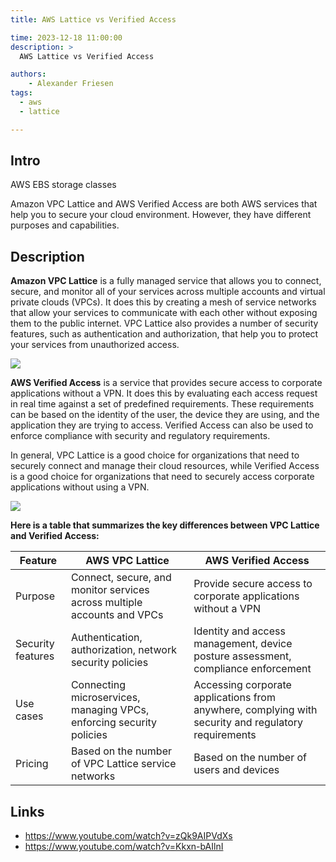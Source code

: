 ```yaml
---
title: AWS Lattice vs Verified Access

time: 2023-12-18 11:00:00
description: >
  AWS Lattice vs Verified Access

authors:
    - Alexander Friesen
tags:
  - aws
  - lattice

---
```


## Intro

AWS EBS storage classes

Amazon VPC Lattice and AWS Verified Access are both AWS services that help you to secure your cloud environment. However, they have different purposes and capabilities.

## Description

**Amazon VPC Lattice** is a fully managed service that allows you to connect, secure, and monitor all of your services across multiple accounts and virtual private clouds (VPCs). It does this by creating a mesh of service networks that allow your services to communicate with each other without exposing them to the public internet. VPC Lattice also provides a number of security features, such as authentication and authorization, that help you to protect your services from unauthorized access.

![](https://s3.eu-central-1.amazonaws.com/alf-digital-wiki-pics/sharex/un3YwBbsLo.png)

**AWS Verified Access** is a service that provides secure access to corporate applications without a VPN. It does this by evaluating each access request in real time against a set of predefined requirements. These requirements can be based on the identity of the user, the device they are using, and the application they are trying to access. Verified Access can also be used to enforce compliance with security and regulatory requirements.

In general, VPC Lattice is a good choice for organizations that need to securely connect and manage their cloud resources, while Verified Access is a good choice for organizations that need to securely access corporate applications without using a VPN.

![](https://s3.eu-central-1.amazonaws.com/alf-digital-wiki-pics/sharex/0O1x3UeylE.png)


**Here is a table that summarizes the key differences between VPC Lattice and Verified Access:**

| Feature | AWS VPC Lattice | AWS Verified Access |
|---|---|---|
| Purpose | Connect, secure, and monitor services across multiple accounts and VPCs | Provide secure access to corporate applications without a VPN |
| Security features | Authentication, authorization, network security policies | Identity and access management, device posture assessment, compliance enforcement |
| Use cases | Connecting microservices, managing VPCs, enforcing security policies | Accessing corporate applications from anywhere, complying with security and regulatory requirements |
| Pricing | Based on the number of VPC Lattice service networks | Based on the number of users and devices |

## Links

- <https://www.youtube.com/watch?v=zQk9AIPVdXs>
- <https://www.youtube.com/watch?v=Kkxn-bAIlnI>
